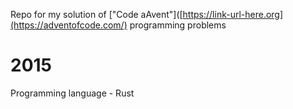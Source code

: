 Repo for my solution of ["Code aAvent"]([https://link-url-here.org](https://adventofcode.com/) programming problems

# 2015

Programming language - Rust
